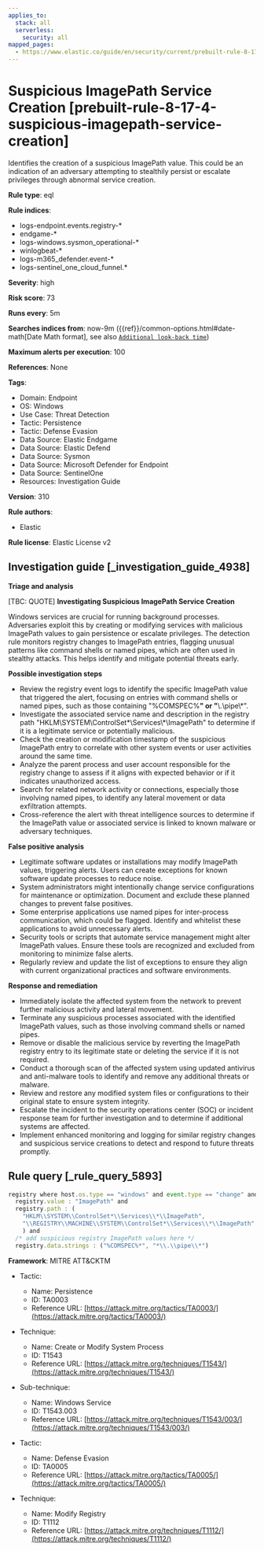 ```yaml
---
applies_to:
  stack: all
  serverless:
    security: all
mapped_pages:
  - https://www.elastic.co/guide/en/security/current/prebuilt-rule-8-17-4-suspicious-imagepath-service-creation.html
---
```


# Suspicious ImagePath Service Creation [prebuilt-rule-8-17-4-suspicious-imagepath-service-creation]

Identifies the creation of a suspicious ImagePath value. This could be an indication of an adversary attempting to stealthily persist or escalate privileges through abnormal service creation.

**Rule type**: eql

**Rule indices**:

* logs-endpoint.events.registry-*
* endgame-*
* logs-windows.sysmon_operational-*
* winlogbeat-*
* logs-m365_defender.event-*
* logs-sentinel_one_cloud_funnel.*

**Severity**: high

**Risk score**: 73

**Runs every**: 5m

**Searches indices from**: now-9m ({{ref}}/common-options.html#date-math[Date Math format], see also [`Additional look-back time`](docs-content://solutions/security/detect-and-alert/create-detection-rule.md#rule-schedule))

**Maximum alerts per execution**: 100

**References**: None

**Tags**:

* Domain: Endpoint
* OS: Windows
* Use Case: Threat Detection
* Tactic: Persistence
* Tactic: Defense Evasion
* Data Source: Elastic Endgame
* Data Source: Elastic Defend
* Data Source: Sysmon
* Data Source: Microsoft Defender for Endpoint
* Data Source: SentinelOne
* Resources: Investigation Guide

**Version**: 310

**Rule authors**:

* Elastic

**Rule license**: Elastic License v2

## Investigation guide [_investigation_guide_4938]

**Triage and analysis**

[TBC: QUOTE]
**Investigating Suspicious ImagePath Service Creation**

Windows services are crucial for running background processes. Adversaries exploit this by creating or modifying services with malicious ImagePath values to gain persistence or escalate privileges. The detection rule monitors registry changes to ImagePath entries, flagging unusual patterns like command shells or named pipes, which are often used in stealthy attacks. This helps identify and mitigate potential threats early.

**Possible investigation steps**

* Review the registry event logs to identify the specific ImagePath value that triggered the alert, focusing on entries with command shells or named pipes, such as those containing "%COMSPEC%**" or "**\\.\\pipe\\*".
* Investigate the associated service name and description in the registry path "HKLM\\SYSTEM\\ControlSet*\\Services\\*\\ImagePath" to determine if it is a legitimate service or potentially malicious.
* Check the creation or modification timestamp of the suspicious ImagePath entry to correlate with other system events or user activities around the same time.
* Analyze the parent process and user account responsible for the registry change to assess if it aligns with expected behavior or if it indicates unauthorized access.
* Search for related network activity or connections, especially those involving named pipes, to identify any lateral movement or data exfiltration attempts.
* Cross-reference the alert with threat intelligence sources to determine if the ImagePath value or associated service is linked to known malware or adversary techniques.

**False positive analysis**

* Legitimate software updates or installations may modify ImagePath values, triggering alerts. Users can create exceptions for known software update processes to reduce noise.
* System administrators might intentionally change service configurations for maintenance or optimization. Document and exclude these planned changes to prevent false positives.
* Some enterprise applications use named pipes for inter-process communication, which could be flagged. Identify and whitelist these applications to avoid unnecessary alerts.
* Security tools or scripts that automate service management might alter ImagePath values. Ensure these tools are recognized and excluded from monitoring to minimize false alerts.
* Regularly review and update the list of exceptions to ensure they align with current organizational practices and software environments.

**Response and remediation**

* Immediately isolate the affected system from the network to prevent further malicious activity and lateral movement.
* Terminate any suspicious processes associated with the identified ImagePath values, such as those involving command shells or named pipes.
* Remove or disable the malicious service by reverting the ImagePath registry entry to its legitimate state or deleting the service if it is not required.
* Conduct a thorough scan of the affected system using updated antivirus and anti-malware tools to identify and remove any additional threats or malware.
* Review and restore any modified system files or configurations to their original state to ensure system integrity.
* Escalate the incident to the security operations center (SOC) or incident response team for further investigation and to determine if additional systems are affected.
* Implement enhanced monitoring and logging for similar registry changes and suspicious service creations to detect and respond to future threats promptly.


## Rule query [_rule_query_5893]

```js
registry where host.os.type == "windows" and event.type == "change" and
  registry.value : "ImagePath" and
  registry.path : (
    "HKLM\\SYSTEM\\ControlSet*\\Services\\*\\ImagePath",
    "\\REGISTRY\\MACHINE\\SYSTEM\\ControlSet*\\Services\\*\\ImagePath"
    ) and
  /* add suspicious registry ImagePath values here */
  registry.data.strings : ("%COMSPEC%*", "*\\.\\pipe\\*")
```

**Framework**: MITRE ATT&CKTM

* Tactic:

    * Name: Persistence
    * ID: TA0003
    * Reference URL: [https://attack.mitre.org/tactics/TA0003/](https://attack.mitre.org/tactics/TA0003/)

* Technique:

    * Name: Create or Modify System Process
    * ID: T1543
    * Reference URL: [https://attack.mitre.org/techniques/T1543/](https://attack.mitre.org/techniques/T1543/)

* Sub-technique:

    * Name: Windows Service
    * ID: T1543.003
    * Reference URL: [https://attack.mitre.org/techniques/T1543/003/](https://attack.mitre.org/techniques/T1543/003/)

* Tactic:

    * Name: Defense Evasion
    * ID: TA0005
    * Reference URL: [https://attack.mitre.org/tactics/TA0005/](https://attack.mitre.org/tactics/TA0005/)

* Technique:

    * Name: Modify Registry
    * ID: T1112
    * Reference URL: [https://attack.mitre.org/techniques/T1112/](https://attack.mitre.org/techniques/T1112/)



